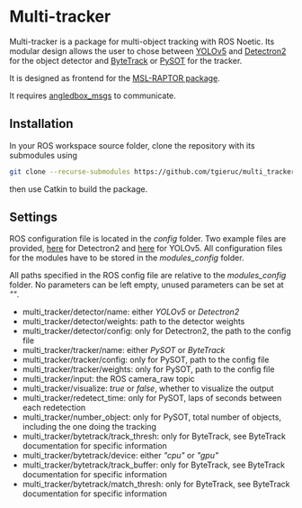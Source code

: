# Multi-tracker

Multi-tracker is a package for multi-object tracking with ROS Noetic. Its modular design allows the user to chose between [YOLOv5](https://github.com/ultralytics/yolov5) and [Detectron2](https://github.com/facebookresearch/detectron2) for the object detector and [ByteTrack](https://github.com/ifzhang/ByteTrack) or [PySOT](https://github.com/STVIR/pysot) for the tracker.

It is designed as frontend for the [MSL-RAPTOR package](https://github.com/tgieruc/msl_raptor).

It requires [angledbox_msgs](https://github.com/tgieruc/angledbox_msgs) to communicate.

## Installation
In your ROS workspace source folder, clone the repository with its submodules using 


```bash
git clone --recurse-submodules https://github.com/tgieruc/multi_tracker
``` 

then use Catkin to build the package.


## Settings
ROS configuration file is located in the *config* folder. Two example files are provided, [here](https://github.com/tgieruc/multi_tracker/blob/master/config/multi_tracker_detectron.yaml) for Detectron2 and [here](https://github.com/tgieruc/multi_tracker/blob/master/config/multi_tracker_yolo.yaml) for YOLOv5. All configuration files for the modules have to be stored in the *modules_config* folder.

All paths specified in the ROS config file are relative to the *modules_config* folder. No parameters can be left empty, unused parameters can be set at *""*.

* multi_tracker/detector/name: either *YOLOv5* or *Detectron2*
* multi_tracker/detector/weights: path to the detector weights
* multi_tracker/detector/config: only for Detectron2, the path to the config file
* multi_tracker/tracker/name: either *PySOT* or *ByteTrack* 
* multi_tracker/tracker/config: only for PySOT, path to the config file
* multi_tracker/tracker/weights: only for PySOT, path to the config file
* multi_tracker/input: the ROS camera_raw topic
* multi_tracker/visualize: *true* or *false*, whether to visualize the output
* multi_tracker/redetect_time: only for PySOT, laps of seconds between each redetection
* multi_tracker/number_object: only for PySOT, total number of objects, including the one doing the tracking
* multi_tracker/bytetrack/track_thresh: only for ByteTrack, see ByteTrack documentation for specific information
* multi_tracker/bytetrack/device: either *"cpu"* or *"gpu"*
* multi_tracker/bytetrack/track_buffer: only for ByteTrack, see ByteTrack documentation for specific information
* multi_tracker/bytetrack/match_thresh: only for ByteTrack, see ByteTrack documentation for specific information
